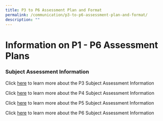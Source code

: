 ```yaml
---
title: P3 to P6 Assessment Plan and Format
permalink: /communication/p3-to-p6-assessment-plan-and-format/
description: ""
---
```





# **Information on P1 - P6 Assessment Plans**

  
### Subject Assessment Information
  
Click [here](/files/2022_P3_Assessment_Info.pdf) to learn more about the P3 Subject Assessment Information  
  
Click [here](/files/2022_P4_Assessment_Info.pdf) to learn more about the P4 Subject Assessment Information  
  
Click [here](/files/2022_P5_Assessment_Info.pdf) to learn more about the P5 Subject Assessment Information  
  
Click [here](/files/2022_P6_Assessment_Info.pdf) to learn more about the P6 Subject Assessment Information